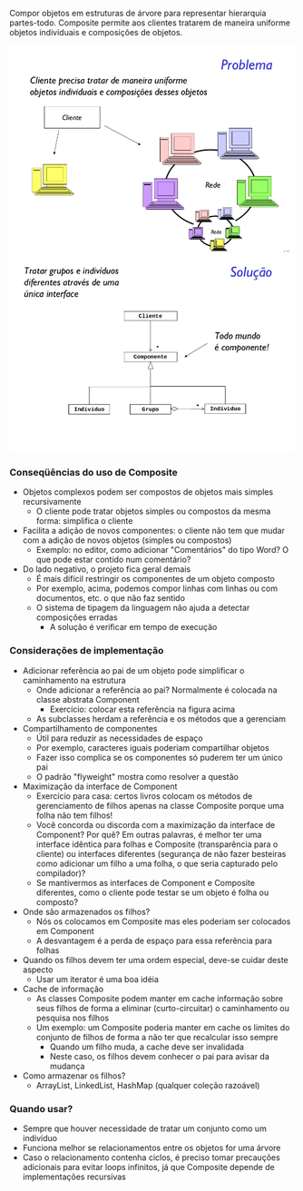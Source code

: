Compor objetos em estruturas de árvore para representar hierarquia partes-todo.
Composite permite aos clientes tratarem de maneira uniforme objetos individuais
e composições de objetos.

![alt text](problem.png)
![alt text](solution.png)

### Conseqüências do uso de Composite
- Objetos complexos podem ser compostos de objetos mais simples recursivamente
  - O cliente pode tratar objetos simples ou compostos da mesma forma: simplifica o cliente
- Facilita a adição de novos componentes: o cliente não tem que mudar com a adição de novos objetos (simples ou compostos)
  - Exemplo: no editor, como adicionar "Comentários" do tipo Word? O que pode estar contido num comentário?
- Do lado negativo, o projeto fica geral demais
  - É mais difícil restringir os componentes de um objeto composto
  - Por exemplo, acima, podemos compor linhas com linhas ou com documentos, etc. o que não faz sentido
  - O sistema de tipagem da linguagem não ajuda a detectar composições erradas
     - A solução é verificar em tempo de execução
     
### Considerações de implementação
- Adicionar referência ao pai de um objeto pode simplificar o caminhamento na estrutura
  - Onde adicionar a referência ao pai? Normalmente é colocada na classe abstrata Component
      - Exercício: colocar esta referência na figura acima
  - As subclasses herdam a referência e os métodos que a gerenciam
- Compartilhamento de componentes
  - Útil para reduzir as necessidades de espaço
  - Por exemplo, caracteres iguais poderiam compartilhar objetos
  - Fazer isso complica se os componentes só puderem ter um único pai
  - O padrão "flyweight" mostra como resolver a questão
- Maximização da interface de Component
  - Exercício para casa: certos livros colocam os métodos de gerenciamento de filhos apenas na classe Composite porque uma folha não tem filhos!
  - Você concorda ou discorda com a maximização da interface de Component? Por quê? Em outras palavras, é melhor ter uma interface idêntica para folhas e Composite (transparência para o cliente) ou interfaces diferentes (segurança de não fazer besteiras como adicionar um filho a uma folha, o que seria capturado pelo compilador)?
  - Se mantivermos as interfaces de Component e Composite diferentes, como o cliente pode testar se um objeto é folha ou composto?
- Onde são armazenados os filhos?
  - Nós os colocamos em Composite mas eles poderiam ser colocados em Component
  - A desvantagem é a perda de espaço para essa referência para folhas
- Quando os filhos devem ter uma ordem especial, deve-se cuidar deste aspecto
  - Usar um iterator é uma boa idéia
- Cache de informação
  - As classes Composite podem manter em cache informação sobre seus filhos de forma a eliminar (curto-circuitar) o caminhamento ou pesquisa nos filhos
  - Um exemplo: um Composite poderia manter em cache os limites do conjunto de filhos de forma a não ter que recalcular isso sempre
     - Quando um filho muda, a cache deve ser invalidada
     - Neste caso, os filhos devem conhecer o pai para avisar da mudança
- Como armazenar os filhos?
  - ArrayList, LinkedList, HashMap (qualquer coleção razoável)
  
### Quando usar?
- Sempre que houver necessidade de tratar um
conjunto como um indivíduo
- Funciona melhor se relacionamentos entre os
objetos for uma árvore
- Caso o relacionamento contenha ciclos, é preciso
tomar precauções adicionais para evitar loops
infinitos, já que Composite depende de
implementações recursivas
